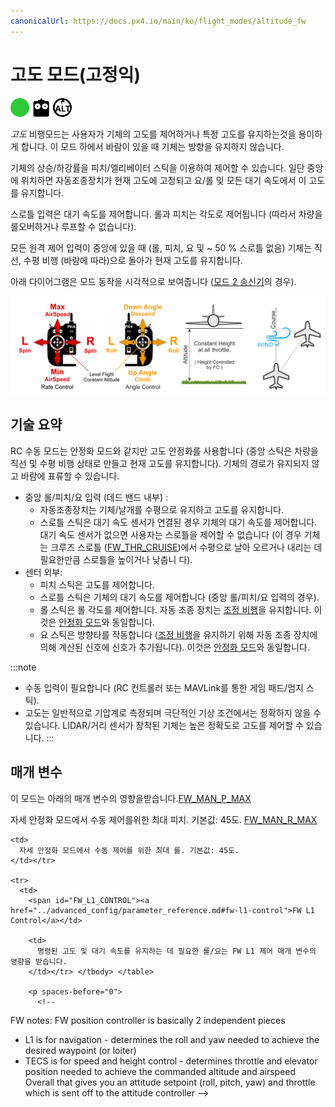 ```yaml
---
canonicalUrl: https://docs.px4.io/main/ko/flight_modes/altitude_fw
---
```


# 고도 모드(고정익)

[<img src="../../assets/site/difficulty_easy.png" title="초급 난이도 비행" width="30px" />](../getting_started/flight_modes.md#key_difficulty)&nbsp;[<img src="../../assets/site/remote_control.svg" title="수동/원격 제어 필요" width="30px" />](../getting_started/flight_modes.md#key_manual)&nbsp;[<img src="../../assets/site/altitude_icon.svg" title="필요한 고도 (예 : 기압계, 거리계)" width="30px" />](../getting_started/flight_modes.md#altitude_only)

*고도* 비행모드는 사용자가 기체의 고도를 제어하거나 특정 고도를 유지하는것을 용이하게 합니다. 이 모드 하에서 바람이 있을 때 기체는 방향을 유지하지 않습니다.

기체의 상승/하강률을 피치/엘리베이터 스틱을 이용하여 제어할 수 있습니다. 일단 중앙에 위치하면 자동조종장치가 현재 고도에 고정되고 요/롤 및 모든 대기 속도에서 이 고도를 유지합니다.

스로틀 입력은 대기 속도를 제어합니다.  롤과 피치는 각도로 제어됩니다 (따라서 차량을 롤오버하거나 루프할 수 없습니다).

모든 원격 제어 입력이 중앙에 있을 때 (롤, 피치, 요 및 ~ 50 % 스로틀 없음) 기체는 직선, 수평 비행 (바람에 따라)으로 돌아가 현재 고도를 유지합니다.

아래 다이어그램은 모드 동작을 시각적으로 보여줍니다 ([모드 2 송신기](../getting_started/rc_transmitter_receiver.md#transmitter_modes)의 경우).

![고정익 고도 제어](../../assets/flight_modes/altitude_control_mode_fw.png)

## 기술 요약

RC 수동 모드는 안정화 모드와 같지만 고도 안정화를 사용합니다 (중앙 스틱은 차량을 직선 및 수평 비행 상태로 만들고 현재 고도를 유지합니다). 기체의 경로가 유지되지 않고 바람에 표류할 수 있습니다.

* 중앙 롤/피치/요 입력 (데드 밴드 내부) :
  * 자동조종장치는 기체/날개를 수평으로 유지하고 고도를 유지합니다.
  * 스로틀 스틱은 대기 속도 센서가 연결된 경우 기체의 대기 속도를 제어합니다. 대기 속도 센서가 없으면 사용자는 스로틀을 제어할 수 없습니다 (이 경우 기체는 크루즈 스로틀 ([FW_THR_CRUISE](../advanced_config/parameter_reference.md#FW_THR_CRUISE))에서 수평으로 날아 오르거나 내리는 데 필요한만큼 스로틀을 높이거나 낮춥니 다).
* 센터  외부:
  * 피치 스틱은 고도를 제어합니다.
  * 스로틀 스틱은 기체의 대기 속도를 제어합니다 (중앙 롤/피치/요 입력의 경우).
  * 롤 스틱은 롤 각도를 제어합니다. 자동 조종 장치는 [조정 비행](https://en.wikipedia.org/wiki/Coordinated_flight)을 유지합니다. 이것은 [안정화 모드](../flight_modes/stabilized_fw.md)와 동일합니다.
  * 요 스틱은 방향타를 작동합니다 ([조정 비행](https://en.wikipedia.org/wiki/Coordinated_flight)을 유지하기 위해 자동 조종 장치에 의해 계산된 신호에 신호가 추가됩니다). 이것은 [안정화 모드](../flight_modes/stabilized_fw.md)와 동일합니다.

:::note
* 수동 입력이 필요합니다 (RC 컨트롤러 또는 MAVLink를 통한 게임 패드/엄지 스틱).
* 고도는 일반적으로 기압계로 측정되며 극단적인 기상 조건에서는 정확하지 않을 수 있습니다. LIDAR/거리 센서가 장착된 기체는 높은 정확도로 고도를 제어할 수 있습니다. :::

## 매개 변수

이 모드는 아래의 매개 변수의 영향을받습니다.<span id="FW_MAN_P_MAX"><a href="../advanced_config/parameter_reference.md#FW_MAN_P_MAX">FW_MAN_P_MAX</a></td> 

<td>
  자세 안정화 모드에서 수동 제어를위한 최대 피치. 기본값: 45도.
</td></tr> 

<tr>
  <td>
    <span id="FW_MAN_R_MAX"><a href="../advanced_config/parameter_reference.md#FW_MAN_R_MAX">FW_MAN_R_MAX</a></td> 
    
    <td>
      자세 안정화 모드에서 수동 제어를 위한 최대 롤. 기본값: 45도.
    </td></tr> 
    
    <tr>
      <td>
        <span id="FW_L1_CONTROL"><a href="../advanced_config/parameter_reference.md#fw-l1-control">FW L1 Control</a></td> 
        
        <td>
          명령된 고도 및 대기 속도를 유지하는 데 필요한 롤/요는 FW L1 제어 매개 변수의 영향을 받습니다.
        </td></tr> </tbody> </table> 
        
        <p spaces-before="0">
          <!-- 
FW notes: 
FW position controller is basically 2 independent pieces
* L1 is for navigation - determines the roll and yaw needed to achieve the desired waypoint (or loiter)
* TECS is for speed and height control - determines throttle and elevator position needed to achieve the commanded altitude and airspeed
Overall that gives you an attitude setpoint (roll, pitch, yaw) and throttle which is sent off to the attitude controller
-->
        </p>
